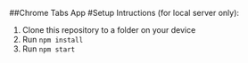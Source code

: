 ##Chrome Tabs App
#Setup Intructions (for local server only):
1. Clone this repository to a folder on your device
2. Run `npm install`
3. Run `npm start`
